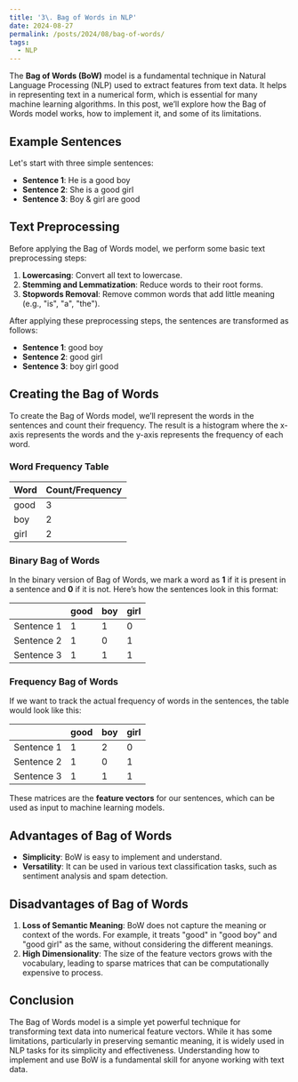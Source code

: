 ```yaml
---
title: '3\. Bag of Words in NLP'
date: 2024-08-27
permalink: /posts/2024/08/bag-of-words/
tags:
  - NLP
---
```


The **Bag of Words (BoW)** model is a fundamental technique in Natural Language Processing (NLP) used to extract features from text data. It helps in representing text in a numerical form, which is essential for many machine learning algorithms. In this post, we’ll explore how the Bag of Words model works, how to implement it, and some of its limitations.

## Example Sentences

Let's start with three simple sentences:

- **Sentence 1**: He is a good boy
- **Sentence 2**: She is a good girl
- **Sentence 3**: Boy & girl are good

## Text Preprocessing

Before applying the Bag of Words model, we perform some basic text preprocessing steps:

1. **Lowercasing**: Convert all text to lowercase.
2. **Stemming and Lemmatization**: Reduce words to their root forms.
3. **Stopwords Removal**: Remove common words that add little meaning (e.g., "is", "a", "the").

After applying these preprocessing steps, the sentences are transformed as follows:

- **Sentence 1**: good boy
- **Sentence 2**: good girl
- **Sentence 3**: boy girl good

## Creating the Bag of Words

To create the Bag of Words model, we’ll represent the words in the sentences and count their frequency. The result is a histogram where the x-axis represents the words and the y-axis represents the frequency of each word.

### Word Frequency Table

| Word  | Count/Frequency |
|-------|-----------------|
| good  | 3               |
| boy   | 2               |
| girl  | 2               |

### Binary Bag of Words

In the binary version of Bag of Words, we mark a word as **1** if it is present in a sentence and **0** if it is not. Here’s how the sentences look in this format:

|          | good | boy | girl |
|----------|------|-----|------|
| Sentence 1 | 1    | 1   | 0    |
| Sentence 2 | 1    | 0   | 1    |
| Sentence 3 | 1    | 1   | 1    |

### Frequency Bag of Words

If we want to track the actual frequency of words in the sentences, the table would look like this:

|          | good | boy | girl |
|----------|------|-----|------|
| Sentence 1 | 1    | 2   | 0    |
| Sentence 2 | 1    | 0   | 1    |
| Sentence 3 | 1    | 1   | 1    |

These matrices are the **feature vectors** for our sentences, which can be used as input to machine learning models.

## Advantages of Bag of Words

- **Simplicity**: BoW is easy to implement and understand.
- **Versatility**: It can be used in various text classification tasks, such as sentiment analysis and spam detection.

## Disadvantages of Bag of Words

1. **Loss of Semantic Meaning**: BoW does not capture the meaning or context of the words. For example, it treats "good" in "good boy" and "good girl" as the same, without considering the different meanings.
2. **High Dimensionality**: The size of the feature vectors grows with the vocabulary, leading to sparse matrices that can be computationally expensive to process.

## Conclusion

The Bag of Words model is a simple yet powerful technique for transforming text data into numerical feature vectors. While it has some limitations, particularly in preserving semantic meaning, it is widely used in NLP tasks for its simplicity and effectiveness. Understanding how to implement and use BoW is a fundamental skill for anyone working with text data.
